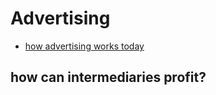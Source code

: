 Advertising
=========================

- [how advertising works today](http://www.displayadtech.com/the_display_advertising_technology_landscape)

## how can intermediaries profit?

